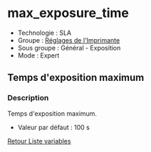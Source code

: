 # max_exposure_time

* Technologie : SLA
* Groupe : [Réglages de l'Imprimante](../sla_printer/sla_parameters.md)
* Sous groupe : Général - Exposition
* Mode : Expert

## Temps d'exposition maximum

### Description

Temps d'exposition maximum.

* Valeur par défaut : 100 s

[Retour Liste variables](variable_list.md)